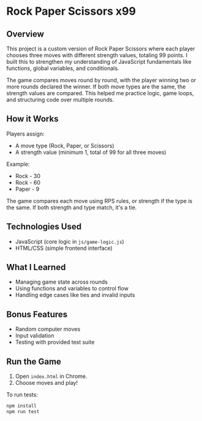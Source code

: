 # Rock Paper Scissors x99

## Overview

This project is a custom version of Rock Paper Scissors where each player chooses three moves with different strength values, totaling 99 points. I built this to strengthen my understanding of JavaScript fundamentals like functions, global variables, and conditionals.

The game compares moves round by round, with the player winning two or more rounds declared the winner. If both move types are the same, the strength values are compared. This helped me practice logic, game loops, and structuring code over multiple rounds.

## How it Works

Players assign:
- A move type (Rock, Paper, or Scissors)
- A strength value (minimum 1, total of 99 for all three moves)

Example:
- Rock - 30
- Rock - 60
- Paper - 9

The game compares each move using RPS rules, or strength if the type is the same. If both strength and type match, it's a tie.

## Technologies Used

- JavaScript (core logic in `js/game-logic.js`)
- HTML/CSS (simple frontend interface)

## What I Learned

- Managing game state across rounds
- Using functions and variables to control flow
- Handling edge cases like ties and invalid inputs

## Bonus Features

- Random computer moves
- Input validation
- Testing with provided test suite

## Run the Game

1. Open `index.html` in Chrome.
2. Choose moves and play!

To run tests:

```bash
npm install
npm run test
